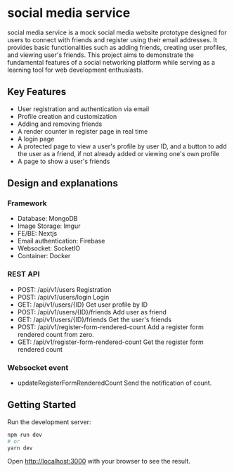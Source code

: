 # social media service
social media service is a mock social media website prototype designed for users to connect with friends and register using their email addresses. It provides basic functionalities such as adding friends, creating user profiles, and viewing user's friends. This project aims to demonstrate the fundamental features of a social networking platform while serving as a learning tool for web development enthusiasts.

## Key Features
- User registration and authentication via email
- Profile creation and customization
- Adding and removing friends
- A render counter in register page in real time
- A login page
- A protected page to view a user's profile by user ID, and a button to add the user as a friend, if not already added or viewing one's own profile
- A page to show a user's friends

## Design and explanations

### Framework
- Database: MongoDB
- Image Storage: Imgur
- FE/BE: Nextjs
- Email authentication: Firebase
- Websocket: SocketIO
- Container: Docker

### REST API
- POST: /api/v1/users
Registration
- POST: /api/v1/users/login
Login
- GET: /api/v1/users/{ID}
Get user profile by ID
- POST: /api/v1/users/{ID}/friends
Add user as friend
- GET: /api/v1/users/{ID}/friends
Get the user's friends
- POST: /api/v1/register-form-rendered-count
Add a register form rendered count from zero.
- GET: /api/v1/register-form-rendered-count
Get the register form rendered count

### Websocket event
- updateRegisterFormRenderedCount
Send the notification of count.


## Getting Started
Run the development server:

```bash
npm run dev
# or
yarn dev
```

Open [http://localhost:3000](http://localhost:3000) with your browser to see the result.


